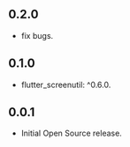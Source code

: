 ## 0.2.0

* fix bugs.

## 0.1.0

* flutter_screenutil: ^0.6.0.

## 0.0.1

* Initial Open Source release.
